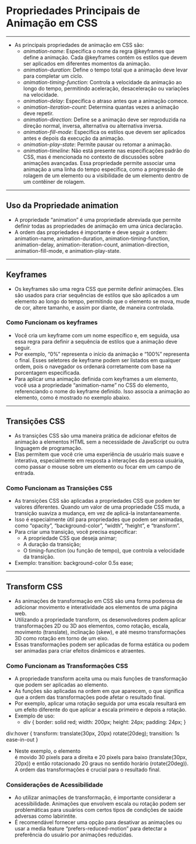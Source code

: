 # Propriedades Principais de Animação em CSS
---

* As principais propriedades de animação em CSS são:
  - *animation-name*: Especifica o nome da regra @keyframes que define a animação. Cada @keyframes contém os estilos que devem ser aplicados em diferentes momentos da animação.
  - *animation-duration*: Define o tempo total que a animação deve levar para completar um ciclo.
  - *animation-timing-function*: Controla a velocidade da animação ao longo do tempo, permitindo aceleração, desaceleração ou variações na velocidade.
  - *animation-delay*: Especifica o atraso antes que a animação comece.
  - *animation-iteration-count*: Determina quantas vezes a animação deve repetir.
  - *animation-direction*: Define se a animação deve ser reproduzida na direção normal, inversa, alternativa ou alternativa inversa.
  - *animation-fill-mode*: Especifica os estilos que devem ser aplicados antes e depois da execução da animação.
  - *animation-play-state*: Permite pausar ou retomar a animação.
  - *animation-timeline*: Não está presente nas especificações padrão do CSS, mas é mencionada no contexto de discussões sobre animações avançadas. Essa propriedade permite associar uma animação a uma linha do tempo específica, como a progressão de rolagem de um elemento ou a visibilidade de um elemento dentro de um contêiner de rolagem.
---

## Uso da Propriedade animation
* A propriedade “animation” é uma propriedade abreviada que permite definir todas as propriedades de animação em uma única declaração.
* A ordem das propriedades é importante e deve seguir a ordem: animation-name, animation-duration, animation-timing-function, animation-delay, animation-iteration-count, animation-direction, animation-fill-mode, e animation-play-state.
---

## Keyframes
* Os keyframes são uma regra CSS que permite definir animações. Eles são usados para criar sequências de estilos que são aplicados a um elemento ao longo do tempo, permitindo que o elemento se mova, mude de cor, altere tamanho, e assim por diante, de maneira controlada.

### Como Funcionam os keyframes
* Você cria um keyframe com um nome específico e, em seguida, usa essa regra para definir a sequência de estilos que a animação deve seguir.
* Por exemplo, “0%” representa o início da animação e “100%” representa o final. Esses seletores de keyframe podem ser listados em qualquer ordem, pois o navegador os ordenará corretamente com base na porcentagem especificada.
* Para aplicar uma animação definida com keyframes a um elemento, você usa a propriedade “animation-name” no CSS do elemento, referenciando o nome do keyframe definido. Isso associa a animação ao elemento, como é mostrado no exemplo abaixo.
---

## Transições CSS
* As transições CSS são uma maneira prática de adicionar efeitos de animação a elementos HTML sem a necessidade de JavaScript ou outra linguagem de programação.
* Elas permitem que você crie uma experiência de usuário mais suave e interativa, especialmente em resposta a interações da pessoa usuária, como passar o mouse sobre um elemento ou focar em um campo de entrada.

### Como Funcionam as Transições CSS
* As transições CSS são aplicadas a propriedades CSS que podem ter valores diferentes. Quando um valor de uma propriedade CSS muda, a transição suaviza a mudança, em vez de aplicá-la instantaneamente.
* Isso é especialmente útil para propriedades que podem ser animadas, como “opacity”, “background-color”, “width”, “height”, e “transform”.
* Para criar uma transição, você precisa especificar:
  - A propriedade CSS que deseja animar;
  - A duração da transição;
  - O timing-function (ou função de tempo), que controla a velocidade da transição.
* Exemplo: transition: background-color  0.5s ease;
---

## Transform CSS
* As animações de transformação em CSS são uma forma poderosa de adicionar movimento e interatividade aos elementos de uma página web.
* Utilizando a propriedade transform, os desenvolvedores podem aplicar transformações 2D ou 3D aos elementos, como rotação, escala, movimento (translate), inclinação (skew), e até mesmo transformações 3D como rotação em torno de um eixo.
* Essas transformações podem ser aplicadas de forma estática ou podem ser animadas para criar efeitos dinâmicos e atraentes.

### Como Funcionam as Transformações CSS
* A propriedade transform aceita uma ou mais funções de transformação que podem ser aplicadas ao elemento.
* As funções são aplicadas na ordem em que aparecem, o que significa que a ordem das transformações pode afetar o resultado final.
* Por exemplo, aplicar uma rotação seguida por uma escala resultará em um efeito diferente do que aplicar a escala primeiro e depois a rotação.
* Exemplo de uso: 
  - div {
    border: solid red;
    width:  200px;
    height:  24px;
    padding: 24px;
}

div:hover {
  transform: translate(30px,  20px) rotate(20deg);
  transition:  1s ease-in-out
}
  - Neste exemplo, o elemento <div> é movido 30 pixels para a direita e 20 pixels para baixo (translate(30px, 20px)) e então rotacionado 20 graus no sentido horário (rotate(20deg)). A ordem das transformações é crucial para o resultado final.
  
### Considerações de Acessibilidade
* Ao utilizar animações de transformação, é importante considerar a acessibilidade. Animações que envolvem escala ou rotação podem ser problemáticas para usuários com certos tipos de condições de saúde adversas como labirintite.
* É recomendável fornecer uma opção para desativar as animações ou usar a media feature “prefers-reduced-motion” para detectar a preferência do usuário por animações reduzidas.
